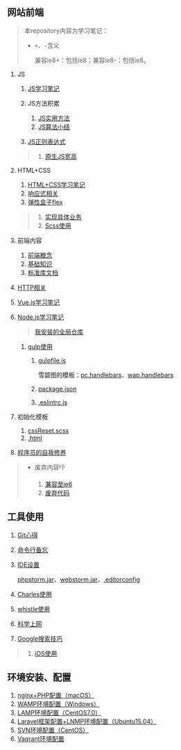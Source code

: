 ## 网站前端

>本repository内容为学习笔记：
>
>- `+`、`-`含义
>
>    兼容ie8+：包括ie8；兼容ie8-：包括ie8。

1. JS

    1. [JS学习笔记](./网站前端/JS学习笔记/README.md)
    2. JS方法积累

        1. [JS实用方法](./网站前端/JS方法积累/实用方法/README.md)
        2. [JS算法小结](./网站前端/JS方法积累/算法小结/README.md)
    3. [JS正则表达式](./网站前端/JS正则表达式/README.md)
    >1. [原生JS宽高](./网站前端/JS学习笔记/原生JS宽高.md)
2. HTML+CSS

    1. [HTML+CSS学习笔记](./网站前端/HTML+CSS学习笔记/README.md)
    2. [响应式相关](./网站前端/HTML+CSS学习笔记/响应式相关.md)
    3. [弹性盒子flex](./网站前端/HTML+CSS学习笔记/弹性盒子.md)
    >1. [实现具体业务](./网站前端/HTML+CSS学习笔记/实现具体业务.md)
    >2. [Scss使用](./网站前端/Scss使用/README.md)
3. 前端内容

    1. [前端概念](./网站前端/前端内容/README.md)
    2. [基础知识](./网站前端/前端内容/基础知识.md)
    3. [标准库文档](./网站前端/前端内容/标准库文档.md)
4. [HTTP相关](./网站前端/HTTP相关/README.md)
5. [Vue.js学习笔记](./网站前端/Vue.js学习笔记/README.md)
6. [Node.js学习笔记](./网站前端/Node.js学习笔记/README.md)

    >[我安装的全局仓库](./网站前端/Node.js学习笔记/我安装的全局仓库.md)

    1. [gulp使用](./网站前端/gulp使用/README.md)

        1. [gulpfile.js](./网站前端/gulp使用/tools/gulpfile.js)

            雪碧图的模板：[pc.handlebars](./网站前端/gulp使用/tools/pc.handlebars)、[wap.handlebars](./网站前端/gulp使用/tools/wap.handlebars)
        2. [package.json](./网站前端/gulp使用/tools/package.json)
        3. [.eslintrc.js](./网站前端/gulp使用/tools/.eslintrc.js)
7. 初始化模板
        
    1. [cssReset.scss](./网站前端/初始化模板/cssReset.scss)
    2. [.html](./网站前端/初始化模板/html.html)
8. [程序员的自我修养](./网站前端/程序员的自我修养/README.md)

>- 废弃内容:thumbsdown:
>
>    1. [兼容至ie6](./网站前端/兼容至ie6/README.md)
>    2. [废弃代码](./网站前端/JS方法积累/废弃代码/README.md)

## 工具使用
1. [Git心得](./工具使用/Git心得/README.md)
2. [命令行备忘](./工具使用/命令行备忘/README.md)
3. [IDE设置](./工具使用/IDE设置/README.md)

    [phpstorm.jar](./工具使用/IDE设置/phpstorm_11.30.jar)、[webstorm.jar](./工具使用/IDE设置/webstorm_08.22.jar)、[.editorconfig](./工具使用/IDE设置/.editorconfig)
4. [Charles使用](./工具使用/Charles使用/README.md)
5. [whistle使用](./工具使用/whistle使用/README.md)
6. [科学上网](./工具使用/科学上网/README.md)
7. [Google搜索技巧](./工具使用/Google搜索技巧/README.md)

>1. [iOS使用](./工具使用/iOS使用/README.md)

## 环境安装、配置
1. [nginx+PHP配置（macOS）](./环境安装、配置/nginx+PHP配置（macOS）/README.md)
2. [WAMP环境配置（Windows）](./环境安装、配置/WAMP环境配置（Windows）/README.md)
3. [LAMP环境配置（CentOS7.0）](./环境安装、配置/LAMP环境配置（CentOS7.0）/README.md)
4. [Laravel框架配置+LNMP环境配置（Ubuntu15.04）](./环境安装、配置/Laravel框架配置+LNMP环境配置（Ubuntu15.04）/README.md)
5. [SVN环境配置（CentOS）](./环境安装、配置/SVN环境配置（CentOS）/README.md)
6. [Vagrant环境配置](./环境安装、配置/Vagrant环境配置/README.md)
